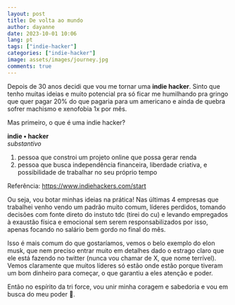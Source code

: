 ```yaml
---
layout: post
title: De volta ao mundo
author: dayanne
date: 2023-10-01 10:06
lang: pt
tags: ["indie-hacker"]
categories: ["indie-hacker"]
image: assets/images/journey.jpg
comments: true
---
```


Depois de 30 anos decidi que vou me tornar uma **indie hacker**. Sinto que tenho muitas ideias e muito potencial pra só ficar me humilhando pra gringo que quer pagar 20% do que pagaria para um americano e ainda de quebra sofrer machismo e xenofobia 1x por mês.

Mas primeiro, o que é uma indie hacker? 

**indie • hacker**<br>
*substantivo*
1. pessoa que constroi um projeto online que possa gerar renda
2. pessoa que busca independência financeira, liberdade criativa, e possibilidade de trabalhar no seu próprio tempo

Referência: <a target="_blank" href="https://www.indiehackers.com/start">https://www.indiehackers.com/start</a>

Ou seja, vou botar minhas ideias na prática! Nas últimas 4 empresas que trabalhei venho vendo um padrão muito comum, líderes perdidos, tomando decisões com fonte direto do instuto tdc (tirei do cu) e levando empregados à exaustão física e emocional sem serem responsabilizados por isso, apenas focando no salário bem gordo no final do mês.

Isso é mais comum do que gostaríamos, vemos o belo exemplo do elon musk, que nem preciso entrar muito em detalhes dado o estrago claro que ele está fazendo no twitter (nunca vou chamar de X, que nome terrível). Vemos claramente que muitos líderes só estão onde estão porque tiveram um bom dinheiro para começar, o que garantiu a eles atenção e poder.

Então no espírito da tri force, vou unir minha coragem e sabedoria e vou em busca do meu poder 💪.

